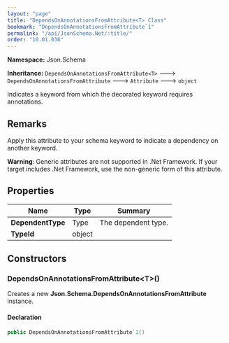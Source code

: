```yaml
---
layout: "page"
title: "DependsOnAnnotationsFromAttribute<T> Class"
bookmark: "DependsOnAnnotationsFromAttribute`1"
permalink: "/api/JsonSchema.Net/:title/"
order: "10.01.036"
---
```

**Namespace:** Json.Schema

**Inheritance:**
`DependsOnAnnotationsFromAttribute<T>`
 🡒 
`DependsOnAnnotationsFromAttribute`
 🡒 
`Attribute`
 🡒 
`object`

Indicates a keyword from which the decorated keyword requires annotations.

## Remarks

Apply this attribute to your schema keyword to indicate a dependency on another keyword.
            
**Warning**: Generic attributes are not supported in .Net Framework.  If your target
includes .Net Framework, use the non-generic form of this attribute.

## Properties

| Name | Type | Summary |
|---|---|---|
| **DependentType** | Type | The dependent type. |
| **TypeId** | object |  |

## Constructors

### DependsOnAnnotationsFromAttribute\<T\>()

Creates a new **Json.Schema.DependsOnAnnotationsFromAttribute** instance.

#### Declaration

```c#
public DependsOnAnnotationsFromAttribute`1()
```


